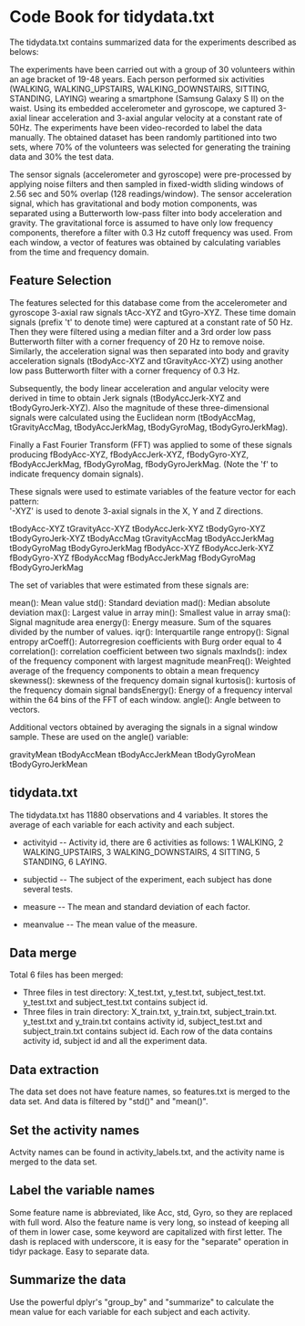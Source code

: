 # Code Book for tidydata.txt

The tidydata.txt contains summarized data for the experiments described as belows:

The experiments have been carried out with a group of 30 volunteers within an age bracket of 19-48 years. Each person performed six activities (WALKING, WALKING_UPSTAIRS, WALKING_DOWNSTAIRS, SITTING, STANDING, LAYING) wearing a smartphone (Samsung Galaxy S II) on the waist. Using its embedded accelerometer and gyroscope, we captured 3-axial linear acceleration and 3-axial angular velocity at a constant rate of 50Hz. The experiments have been video-recorded to label the data manually. The obtained dataset has been randomly partitioned into two sets, where 70% of the volunteers was selected for generating the training data and 30% the test data. 

The sensor signals (accelerometer and gyroscope) were pre-processed by applying noise filters and then sampled in fixed-width sliding windows of 2.56 sec and 50% overlap (128 readings/window). The sensor acceleration signal, which has gravitational and body motion components, was separated using a Butterworth low-pass filter into body acceleration and gravity. The gravitational force is assumed to have only low frequency components, therefore a filter with 0.3 Hz cutoff frequency was used. From each window, a vector of features was obtained by calculating variables from the time and frequency domain.


## Feature Selection 


The features selected for this database come from the accelerometer and gyroscope 3-axial raw signals tAcc-XYZ and tGyro-XYZ. These time domain signals (prefix 't' to denote time) were captured at a constant rate of 50 Hz. Then they were filtered using a median filter and a 3rd order low pass Butterworth filter with a corner frequency of 20 Hz to remove noise. Similarly, the acceleration signal was then separated into body and gravity acceleration signals (tBodyAcc-XYZ and tGravityAcc-XYZ) using another low pass Butterworth filter with a corner frequency of 0.3 Hz. 

Subsequently, the body linear acceleration and angular velocity were derived in time to obtain Jerk signals (tBodyAccJerk-XYZ and tBodyGyroJerk-XYZ). Also the magnitude of these three-dimensional signals were calculated using the Euclidean norm (tBodyAccMag, tGravityAccMag, tBodyAccJerkMag, tBodyGyroMag, tBodyGyroJerkMag). 

Finally a Fast Fourier Transform (FFT) was applied to some of these signals producing fBodyAcc-XYZ, fBodyAccJerk-XYZ, fBodyGyro-XYZ, fBodyAccJerkMag, fBodyGyroMag, fBodyGyroJerkMag. (Note the 'f' to indicate frequency domain signals). 

These signals were used to estimate variables of the feature vector for each pattern:  
'-XYZ' is used to denote 3-axial signals in the X, Y and Z directions.

tBodyAcc-XYZ
tGravityAcc-XYZ
tBodyAccJerk-XYZ
tBodyGyro-XYZ
tBodyGyroJerk-XYZ
tBodyAccMag
tGravityAccMag
tBodyAccJerkMag
tBodyGyroMag
tBodyGyroJerkMag
fBodyAcc-XYZ
fBodyAccJerk-XYZ
fBodyGyro-XYZ
fBodyAccMag
fBodyAccJerkMag
fBodyGyroMag
fBodyGyroJerkMag

The set of variables that were estimated from these signals are: 

mean(): Mean value
std(): Standard deviation
mad(): Median absolute deviation 
max(): Largest value in array
min(): Smallest value in array
sma(): Signal magnitude area
energy(): Energy measure. Sum of the squares divided by the number of values. 
iqr(): Interquartile range 
entropy(): Signal entropy
arCoeff(): Autorregresion coefficients with Burg order equal to 4
correlation(): correlation coefficient between two signals
maxInds(): index of the frequency component with largest magnitude
meanFreq(): Weighted average of the frequency components to obtain a mean frequency
skewness(): skewness of the frequency domain signal 
kurtosis(): kurtosis of the frequency domain signal 
bandsEnergy(): Energy of a frequency interval within the 64 bins of the FFT of each window.
angle(): Angle between to vectors.

Additional vectors obtained by averaging the signals in a signal window sample. These are used on the angle() variable:

gravityMean
tBodyAccMean
tBodyAccJerkMean
tBodyGyroMean
tBodyGyroJerkMean

## tidydata.txt

The tidydata.txt has 11880 observations and 4 variables. It stores the average of each variable for each activity and each subject.

* activityid -- Activity id, there are 6 activities as follows: 1 WALKING, 2 WALKING_UPSTAIRS, 3 WALKING_DOWNSTAIRS, 4 SITTING, 5 STANDING, 6 LAYING.

* subjectid -- The subject of the experiment, each subject has done several tests.

* measure -- The mean and standard deviation of each factor.

* meanvalue -- The mean value of the measure.

## Data merge
Total 6 files has been merged:
* Three files in test directory: X_test.txt, y_test.txt, subject_test.txt. y_test.txt  and subject_test.txt contains subject id.
* Three files in train directory: X_train.txt, y_train.txt, subject_train.txt.
y_test.txt and y_train.txt contains activity id, subject_test.txt and subject_train.txt contains subject id.
Each row of the data contains activity id, subject id and all the experiment data.

## Data extraction
The data set does not have feature names, so features.txt is merged to the data set. And data is filtered by "std()" and "mean()".

## Set the activity names
Actvity names can be found in activity_labels.txt, and the activity name is merged to the data set.

## Label the variable names
Some feature name is abbreviated, like Acc, std, Gyro, so they are replaced with full word.
Also the feature name is very long, so instead of keeping all of them in lower case, some keyword are capitalized with first letter.
The dash is replaced with underscore, it is easy for the "separate" operation in tidyr package. Easy to separate data.

## Summarize the data
Use the powerful dplyr's "group_by" and "summarize" to calculate the mean value for each variable for each subject and each activity.